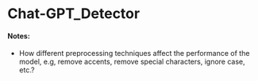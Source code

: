 # Chat-GPT_Detector

#### Notes:
- How different preprocessing techniques affect the performance of the model, e.g, remove accents, remove special characters, ignore case, etc.?